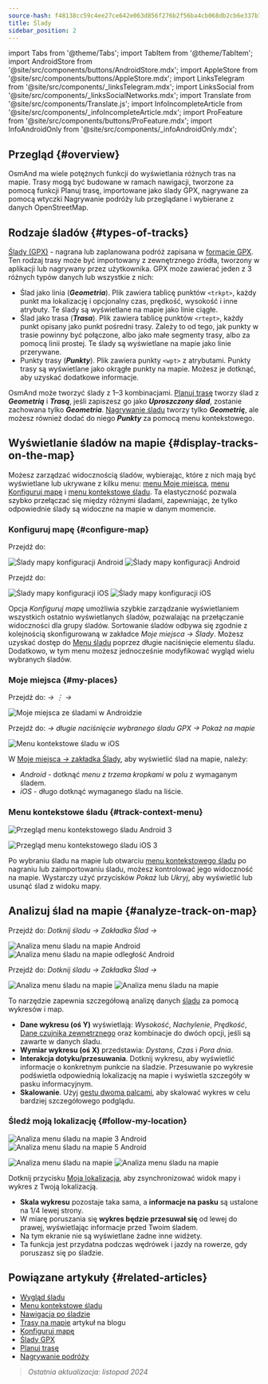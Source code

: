 ```yaml
---
source-hash: f48138cc59c4ee27ce642e063d856f276b2f56ba4cb068db2cb6e337b797c4c1
title: Ślady
sidebar_position: 2
---
```

import Tabs from '@theme/Tabs';
import TabItem from '@theme/TabItem';
import AndroidStore from '@site/src/components/buttons/AndroidStore.mdx';
import AppleStore from '@site/src/components/buttons/AppleStore.mdx';
import LinksTelegram from '@site/src/components/_linksTelegram.mdx';
import LinksSocial from '@site/src/components/_linksSocialNetworks.mdx';
import Translate from '@site/src/components/Translate.js';
import InfoIncompleteArticle from '@site/src/components/_infoIncompleteArticle.mdx';
import ProFeature from '@site/src/components/buttons/ProFeature.mdx';
import InfoAndroidOnly from '@site/src/components/_infoAndroidOnly.mdx';



## Przegląd {#overview}

OsmAnd ma wiele potężnych funkcji do wyświetlania różnych tras na mapie. Trasy mogą być budowane w ramach nawigacji, tworzone za pomocą funkcji Planuj trasę, importowane jako ślady GPX, nagrywane za pomocą wtyczki Nagrywanie podróży lub przeglądane i wybierane z danych OpenStreetMap.


## Rodzaje śladów {#types-of-tracks}

[Ślady (GPX)](#display-tracks-on-the-map) - nagrana lub zaplanowana podróż zapisana w [formacie GPX](https://en.wikipedia.org/wiki/GPS_Exchange_Format). Ten rodzaj trasy może być importowany z zewnętrznego źródła, tworzony w aplikacji lub nagrywany przez użytkownika. GPX może zawierać jeden z 3 różnych typów danych lub wszystkie z nich:

- Ślad jako linia (***Geometria***). Plik zawiera tablicę punktów ```<trkpt>```, każdy punkt ma lokalizację i opcjonalny czas, prędkość, wysokość i inne atrybuty. Te ślady są wyświetlane na mapie jako linie ciągłe.
- Ślad jako trasa (***Trasa***). Plik zawiera tablicę punktów ```<rtept>```, każdy punkt opisany jako punkt pośredni trasy. Zależy to od tego, jak punkty w trasie powinny być połączone, albo jako małe segmenty trasy, albo za pomocą linii prostej. Te ślady są wyświetlane na mapie jako linie przerywane.
- Punkty trasy (***Punkty***). Plik zawiera punkty ```<wpt>``` z atrybutami. Punkty trasy są wyświetlane jako okrągłe punkty na mapie. Możesz je dotknąć, aby uzyskać dodatkowe informacje.

OsmAnd może tworzyć ślady z 1–3 kombinacjami. [Planuj trasę](../../plan-route/create-route.md) tworzy ślad z ***Geometrią*** i ***Trasą***, jeśli zapiszesz go jako ***Uproszczony ślad***, zostanie zachowana tylko ***Geometria***. [Nagrywanie śladu](../../plugins/trip-recording.md#new-track-recording) tworzy tylko ***Geometrię***, ale możesz również dodać do niego ***Punkty*** za pomocą menu kontekstowego.


## Wyświetlanie śladów na mapie {#display-tracks-on-the-map}

Możesz zarządzać widocznością śladów, wybierając, które z nich mają być wyświetlane lub ukrywane z kilku menu: [menu Moje miejsca](#my-places), [menu Konfiguruj mapę](#configure-map) i [menu kontekstowe śladu](#track-context-menu). Ta elastyczność pozwala szybko przełączać się między różnymi śladami, zapewniając, że tylko odpowiednie ślady są widoczne na mapie w danym momencie.

### Konfiguruj mapę {#configure-map}

<Tabs groupId="operating-systems" queryString="operating-systems">

<TabItem value="android" label="Android">

Przejdź do: *<Translate android="true" ids="shared_string_menu,configure_map,shared_string_show,show_gpx"/>*

![Ślady mapy konfiguracji Android](@site/static/img/map/tracks_and_routes/tracks_and_routes_display_1_andr.png) ![Ślady mapy konfiguracji Android](@site/static/img/map/tracks_and_routes/tracks_and_routes_display_andr.png)

</TabItem>

<TabItem value="ios" label="iOS">

Przejdź do: *<Translate ios="true" ids="shared_string_menu,configure_map,shared_string_gpx_tracks"/>*

![Ślady mapy konfiguracji iOS](@site/static/img/personal/tracks/follow_track_1_ios.png) ![Ślady mapy konfiguracji iOS](@site/static/img/personal/tracks/configure_map_track_menu_ios.png)

</TabItem>

</Tabs>

Opcja *Konfiguruj mapę* umożliwia szybkie zarządzanie wyświetlaniem wszystkich ostatnio wyświetlanych śladów, pozwalając na przełączanie widoczności dla grupy śladów. Sortowanie śladów odbywa się zgodnie z kolejnością skonfigurowaną w zakładce *Moje miejsca → Ślady*. Możesz uzyskać dostęp do [Menu śladu](../../personal/tracks/manage-tracks.md#track-menu) poprzez długie naciśnięcie elementu śladu. Dodatkowo, w tym menu możesz jednocześnie modyfikować wygląd wielu wybranych śladów.

### Moje miejsca {#my-places}

<Tabs groupId="operating-systems" queryString="operating-systems">

<TabItem value="android" label="Android">

Przejdź do: *<Translate android="true" ids="shared_string_menu,shared_string_my_places,shared_string_gpx_files"/> → &#8942; → <Translate android="true" ids="shared_string_show_on_map"/>*

![Moje miejsca ze śladami w Androidzie](@site/static/img/personal/tracks/one_track_menu_andr.png)

</TabItem>

<TabItem value="ios" label="iOS">

Przejdź do: *<Translate ios="true" ids="shared_string_menu,shared_string_my_places,shared_string_gpx_tracks"/> → długie naciśnięcie wybranego śladu GPX → Pokaż na mapie*

![Menu kontekstowe śladu w iOS](@site/static/img/personal/tracks/one_track_menu_ios.png)

</TabItem>

</Tabs>

W [Moje miejsca *→* zakładka Ślady](../../personal/tracks/manage-tracks.md#manage-tracks), aby wyświetlić ślad na mapie, należy:

- *Android* - dotknąć *menu z trzema kropkami* w polu z wymaganym śladem.
- *iOS* - długo dotknąć wymaganego śladu na liście.


### Menu kontekstowe śladu {#track-context-menu}

<Tabs groupId="operating-systems" queryString="operating-systems">

<TabItem value="android" label="Android">

![Przegląd menu kontekstowego śladu Android 3](@site/static/img/personal/tracks/track_context_overview_andr_3.png)

</TabItem>

<TabItem value="ios" label="iOS">

![Przegląd menu kontekstowego śladu iOS 3](@site/static/img/personal/tracks/track_context_overview_ios_3.png)

</TabItem>

</Tabs>

Po wybraniu śladu na mapie lub otwarciu [menu kontekstowego śladu](./track-context-menu.md) po nagraniu lub zaimportowaniu śladu, możesz kontrolować jego widoczność na mapie. Wystarczy użyć przycisków *Pokaż* lub *Ukryj*, aby wyświetlić lub usunąć ślad z widoku mapy.


## Analizuj ślad na mapie {#analyze-track-on-map}

<Tabs groupId="operating-systems" queryString="operating-systems">

<TabItem value="android" label="Android">

Przejdź do: *Dotknij śladu → Zakładka Ślad → <Translate android="true" ids="analyze_on_map"/>*

![Analiza menu śladu na mapie Android](@site/static/img/personal/tracks/analyze_track_on_map_andr.png) ![Analiza menu śladu na mapie odległość Android](@site/static/img/personal/tracks/analyze_track_on_map_distance_andr.png)

</TabItem>

<TabItem value="ios" label="iOS">

Przejdź do: *Dotknij śladu → Zakładka Ślad → <Translate ios="true" ids="analyze_on_map"/>*

![Analiza menu śladu na mapie](@site/static/img/personal/tracks/track_analyze_ios.png) ![Analiza menu śladu na mapie ](@site/static/img/personal/tracks/track_analyze_on_map_ios.png)

</TabItem>

</Tabs>

To narzędzie zapewnia szczegółową analizę danych [śladu](../../map/tracks/track-context-menu.md#options) za pomocą wykresów i map.

- **Dane wykresu (oś Y)** wyświetlają: *Wysokość*, *Nachylenie*, *Prędkość*, [Dane czujnika zewnętrznego](../../plugins/external-sensors.md) oraz kombinacje do dwóch opcji, jeśli są zawarte w danych śladu.
- **Wymiar wykresu (oś X)** przedstawia: *Dystans*, *Czas* i *Pora dnia*.
- **Interakcja dotyku/przesuwania**. Dotknij wykresu, aby wyświetlić informacje o konkretnym punkcie na śladzie. Przesuwanie po wykresie podświetla odpowiednią lokalizację na mapie i wyświetla szczegóły w pasku informacyjnym.
- **Skalowanie**. Użyj [gestu dwoma palcami](../../map/interact-with-map.md#gestures), aby skalować wykres w celu bardziej szczegółowego podglądu.


### Śledź moją lokalizację {#follow-my-location}

<Tabs groupId="operating-systems" queryString="operating-systems">

<TabItem value="android" label="Android">

![Analiza menu śladu na mapie 3 Android](@site/static/img/personal/tracks/track_analyze_on_map_3_android.png) ![Analiza menu śladu na mapie 5 Android](@site/static/img/personal/tracks/track_analyze_on_map_5_android.png)

</TabItem>

<TabItem value="ios" label="iOS">

![Analiza menu śladu na mapie](@site/static/img/personal/tracks/track_follow_my_location_3_ios.png) ![Analiza menu śladu na mapie ](@site/static/img/personal/tracks/track_follow_my_location_4_ios.png)

</TabItem>

</Tabs>

Dotknij przycisku [Moja lokalizacja](../../map/interact-with-map.md#my-location-and-zoom), aby zsynchronizować widok mapy i wykres z Twoją lokalizacją.

- **Skala wykresu** pozostaje taka sama, a **informacje na pasku** są ustalone na 1/4 lewej strony.
- W miarę poruszania się **wykres będzie przesuwał się** od lewej do prawej, wyświetlając informacje przed Twoim śladem.
- Na tym ekranie nie są wyświetlane żadne inne widżety.
- Ta funkcja jest przydatna podczas wędrówek i jazdy na rowerze, gdy poruszasz się po śladzie.


## Powiązane artykuły {#related-articles}

- [Wygląd śladu](./appearance.md)
- [Menu kontekstowe śladu](./track-context-menu.md)
- [Nawigacja po śladzie](../../navigation/setup/gpx-navigation.md)
- [Trasy na mapie](https://docs.osmand.net/blog/routes) artykuł na blogu
- [Konfiguruj mapę](../../map/configure-map-menu.md)
- [Ślady GPX](../../personal/tracks/index.md)
- [Planuj trasę](../../plan-route/index.md)
- [Nagrywanie podróży](../../plugins/trip-recording.md)

> *Ostatnia aktualizacja: listopad 2024*